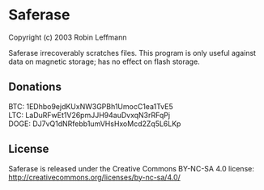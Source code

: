 Saferase
====================================================

Copyright (c) 2003 Robin Leffmann

Saferase irrecoverably scratches files. This program is only useful against data on magnetic storage; has no effect on flash storage.


Donations
---------

BTC: 1EDhbo9ejdKUxNW3GPBh1UmocC1ea1TvE5  
LTC: LaDuRFwEt1V26pmJJH94auDvxqN3rRFqPj  
DOGE: DJ7vQ1dNRfebb1umVHsHxoMcd2Zq5L6LKp  


License
-------

Saferase is released under the Creative Commons BY-NC-SA 4.0 license: http://creativecommons.org/licenses/by-nc-sa/4.0/
